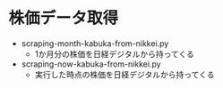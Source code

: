 # 株価データ取得


- scraping-month-kabuka-from-nikkei.py
  - 1か月分の株価を日経デジタルから持ってくる
- scraping-now-kabuka-from-nikkei.py 
  - 実行した時点の株価を日経デジタルから持ってくる 
